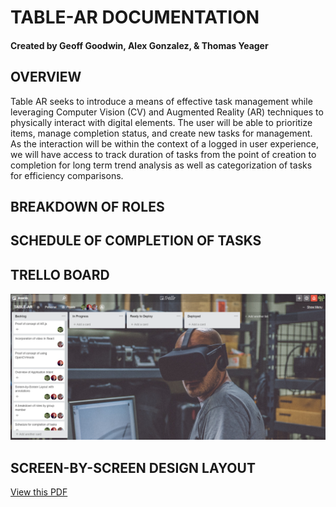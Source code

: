 # TABLE-AR DOCUMENTATION
#### Created by Geoff Goodwin, Alex Gonzalez, & Thomas Yeager

## OVERVIEW
Table AR seeks to introduce a means of effective task management while leveraging Computer Vision (CV) and Augmented Reality (AR) techniques to physically interact with digital elements.  The user will be able to prioritize items, manage completion status, and create new tasks for management.  As the interaction will be within the context of a logged in user experience, we will have access to track duration of tasks from the point of creation to completion for long term trend analysis as well as categorization of tasks for efficiency comparisons.

## BREAKDOWN OF ROLES

## SCHEDULE OF COMPLETION OF TASKS

## TRELLO BOARD
![Trello Board](../screenshots/trello.png)

## SCREEN-BY-SCREEN DESIGN LAYOUT
 [View this PDF](./Click-Through-Prototype_Table-AR.pdf)